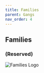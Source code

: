 ```yaml
---
title: Families
parent: Gangs
nav_order: 4
---
```


## Families
### (Reserved)

![Families Logo](https://th.bing.com/th/id/OIP.yYRz8Xry1kZ1vAN-aKSeFQHaHa?rs=1&pid=ImgDetMain)
